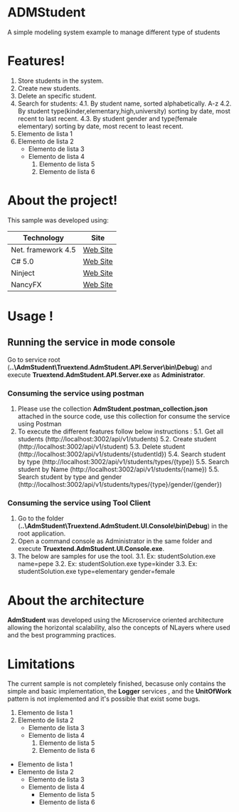 # ADMStudent
A simple modeling system example to manage different type of students
# Features!
1. Store students in the system.
2. Create new students.
3. Delete an specific student.
4. Search for students:
	 4.1. By student name, sorted alphabetically. A-z
	 4.2. By student type(kinder,elementary,high,university) sorting by date, most recent to last recent.
	 4.3. By student gender and type(female elementary) sorting by date, most recent to least recent.
1. Elemento de lista 1
2.  Elemento de lista 2
    - Elemento de lista 3
    - Elemento de lista 4
        1. Elemento de lista 5
        2. Elemento de lista 6

# About the project!
This sample was developed using:

| Technology | Site |
| ------ | ------ |
| Net. framework 4.5 | [Web Site](https://msdn.microsoft.com/en-us/magazine/dn574802.aspx "site") |
| C# 5.0  | [Web Site](https://blogs.msdn.microsoft.com/csharpfaq/2012/02/29/visual-studio-11-beta-is-here/ "site") |
| Ninject| [Web Site](http://www.ninject.org/ "site") |
| NancyFX | [Web Site](http://nancyfx.org/ "site") |

# Usage !
## Running the service in mode console
Go to service root (**..\AdmStudent\Truextend.AdmStudent.API.Server\bin\Debug**) and execute **Truextend.AdmStudent.API.Server.exe** as **Administrator**.

### Consuming the service using postman
1. Please use the collection **AdmStudent.postman_collection.json** attached in the source code, use this collection for consume the service using Postman
2. To execute the different features follow below instructions :
   5.1. Get all students (http://localhost:3002/api/v1/students)
   5.2. Create student (http://localhost:3002/api/v1/student)
   5.3. Delete student (http://localhost:3002/api/v1/students/{studentId})
   5.4. Search student by type (http://localhost:3002/api/v1/students/types/{type})
   5.5. Search student by Name (http://localhost:3002/api/v1/students/{name})
5.5. Search student by type and gender (http://localhost:3002/api/v1/students/types/{type}/gender/{gender})

### Consuming the service using Tool Client
1. Go to the folder (**..\AdmStudent\Truextend.AdmStudent.UI.Console\bin\Debug**) in the root application.
2. Open a command console as Administrator in the same folder and execute **Truextend.AdmStudent.UI.Console.exe**.
3. The below are samples for use the tool.
   3.1. Ex: studentSolution.exe name=pepe
   3.2. Ex: studentSolution.exe type=kinder
   3.3. Ex: studentSolution.exe type=elementary gender=female

# About the architecture
**AdmStudent** was developed using the Microservice oriented architecture allowing the horizontal scalability, also the concepts of NLayers where used and the best programming practices.

# Limitations
The current sample is not completely finished, becasuse only contains the simple and basic implementation, the **Logger** services , and the **UnitOfWork** pattern is not implemented and it's possible that exist some bugs.

1. Elemento de lista 1
2.  Elemento de lista 2
    - Elemento de lista 3
    - Elemento de lista 4
        1. Elemento de lista 5
        2. Elemento de lista 6

- Elemento de lista 1
- Elemento de lista 2
    - Elemento de lista 3
    - Elemento de lista 4
        - Elemento de lista 5
        - Elemento de lista 6